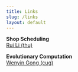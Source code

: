 ```yaml
---
title: Links
slug: /links
layout: default
---
```


<p>
<b>Shop Scheduling</b>
<br/>
<a href="https://cuglirui.github.io/index.html" target="_blank">Rui Li (thu)</a>
</p>

<p>
<b>Evolutionary Computation</b>
<br/>
<a href="https://wewnyin.github.io/wenyingong/" target="_blank">Wenyin Gong (cug)</a>
</p>